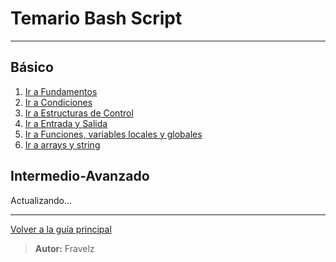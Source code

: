 # Temario Bash Script

---

## Básico

1. [Ir a Fundamentos](./1.comandosBash/2.fundaments.md)
2. [Ir a Condiciones](./1.comandosBash/3.condiciones.md)
3. [Ir a Estructuras de Control](./1.comandosBash/4.estControl.md)
4. [Ir a Entrada y Salida](./1.comandosBash/5.EntradaYSalida.md)
5. [Ir a Funciones, variables locales y globales](./1.comandosBash/6.funciones.md)
6. [Ir a arrays y string](./1.comandosBash/7.ArraysStrings.md)

## Intermedio-Avanzado

Actualizando...

---

[Volver a la guía principal](./readme.md#3-bash-script)

> **Autor:** Fravelz
